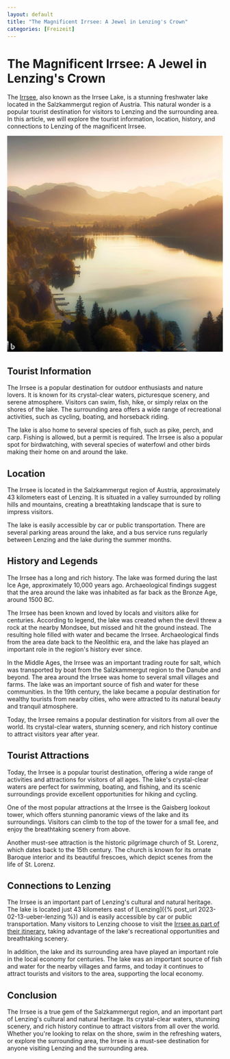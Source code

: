 ```yaml
---
layout: default
title: "The Magnificent Irrsee: A Jewel in Lenzing's Crown"
categories: [Freizeit]
---
```

# The Magnificent Irrsee: A Jewel in Lenzing's Crown

The [Irrsee](https://de.wikipedia.org/wiki/Irrsee), also known as the Irrsee Lake, is a stunning freshwater lake located in the Salzkammergut region of Austria. This natural wonder is a popular tourist destination for visitors to Lenzing and the surrounding area. In this article, we will explore the tourist information, location, history, and connections to Lenzing of the magnificent Irrsee.

![The Magnificent Irrsee](/assets/images/irrsee.jpg "The Magnificent Irrsee")

## Tourist Information

The Irrsee is a popular destination for outdoor enthusiasts and nature lovers. It is known for its crystal-clear waters, picturesque scenery, and serene atmosphere. Visitors can swim, fish, hike, or simply relax on the shores of the lake. The surrounding area offers a wide range of recreational activities, such as cycling, boating, and horseback riding.

The lake is also home to several species of fish, such as pike, perch, and carp. Fishing is allowed, but a permit is required. The Irrsee is also a popular spot for birdwatching, with several species of waterfowl and other birds making their home on and around the lake.

## Location

The Irrsee is located in the Salzkammergut region of Austria, approximately 43 kilometers east of Lenzing. It is situated in a valley surrounded by rolling hills and mountains, creating a breathtaking landscape that is sure to impress visitors.

The lake is easily accessible by car or public transportation. There are several parking areas around the lake, and a bus service runs regularly between Lenzing and the lake during the summer months.

## History and Legends

The Irrsee has a long and rich history. The lake was formed during the last Ice Age, approximately 10,000 years ago. Archaeological findings suggest that the area around the lake was inhabited as far back as the Bronze Age, around 1500 BC.

The Irrsee has been known and loved by locals and visitors alike for centuries. According to legend, the lake was created when the devil threw a rock at the nearby Mondsee, but missed and hit the ground instead. The resulting hole filled with water and became the Irrsee. Archaeological finds from the area date back to the Neolithic era, and the lake has played an important role in the region's history ever since.

In the Middle Ages, the Irrsee was an important trading route for salt, which was transported by boat from the Salzkammergut region to the Danube and beyond. The area around the Irrsee was home to several small villages and farms. The lake was an important source of fish and water for these communities. In the 19th century, the lake became a popular destination for wealthy tourists from nearby cities, who were attracted to its natural beauty and tranquil atmosphere.

Today, the Irrsee remains a popular destination for visitors from all over the world. Its crystal-clear waters, stunning scenery, and rich history continue to attract visitors year after year.

## Tourist Attractions

Today, the Irrsee is a popular tourist destination, offering a wide range of activities and attractions for visitors of all ages. The lake's crystal-clear waters are perfect for swimming, boating, and fishing, and its scenic surroundings provide excellent opportunities for hiking and cycling.

One of the most popular attractions at the Irrsee is the Gaisberg lookout tower, which offers stunning panoramic views of the lake and its surroundings. Visitors can climb to the top of the tower for a small fee, and enjoy the breathtaking scenery from above.

Another must-see attraction is the historic pilgrimage church of St. Lorenz, which dates back to the 15th century. The church is known for its ornate Baroque interior and its beautiful frescoes, which depict scenes from the life of St. Lorenz.

## Connections to Lenzing

The Irrsee is an important part of Lenzing's cultural and natural heritage. The lake is located just 43 kilometers east of [Lenzing]({% post_url 2023-02-13-ueber-lenzing %}) and is easily accessible by car or public transportation. Many visitors to Lenzing choose to visit the [Irrsee as part of their itinerary](https://roamaround.io/itineraries/Irrsee/1-day-itinerary/hEe5F9IGbsBThD6BSR7J#top "Irrsee intinerary"), taking advantage of the lake's recreational opportunities and breathtaking scenery.

In addition, the lake and its surrounding area have played an important role in the local economy for centuries. The lake was an important source of fish and water for the nearby villages and farms, and today it continues to attract tourists and visitors to the area, supporting the local economy.

## Conclusion

The Irrsee is a true gem of the Salzkammergut region, and an important part of Lenzing's cultural and natural heritage. Its crystal-clear waters, stunning scenery, and rich history continue to attract visitors from all over the world. Whether you're looking to relax on the shore, swim in the refreshing waters, or explore the surrounding area, the Irrsee is a must-see destination for anyone visiting Lenzing and the surrounding area.

